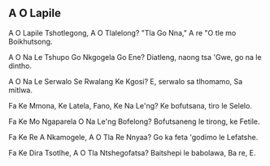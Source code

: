 ## A O Lapile

A O Lapile Tshotlegong, A O Tlalelong? "Tla Go Nna,"
A re "O tle mo Boikhutsong.

A O Na Le Tshupo Go Nkgogela Go Ene?
Diatleng, naong tsa 'Gwe, go na le dintho.

A O Na Le Serwalo Se Rwalang Ke Kgosi?
E, serwalo sa tlhomamo, Sa mitlwa.

Fa Ke Mmona, Ke Latela, Fano, Ke Na Le'ng?
Ke bofutsana, tiro le Selelo.

Fa Ke Mo Ngaparela O Na Le'ng Bofelong?
Bofutsaneng le tirong, ke Fetile.

Fa Ke Re A Nkamogele, A O Tla Re Nnyaa?
Go ka feta 'godimo le Lefatshe.

Fa Ke Dira Tsotlhe, A O Tla Ntshegofatsa?
Baitshepi le babolawa, Ba re, E.

